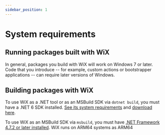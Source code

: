 ```yaml
---
sidebar_position: 1
---
```


# System requirements

## Running packages built with WiX

In general, packages you build with WiX will work on Windows 7 or later. Code that you introduce -- for example, custom actions or bootstrapper applications -- can require later versions of Windows.


## Building packages with WiX

To use WiX as a .NET tool or as an MSBuild SDK via `dotnet build`, you must have a .NET 6 SDK installed. [See its system requirements](https://learn.microsoft.com/en-us/dotnet/core/install/windows?tabs=net60#supported-releases) and [download here](https://learn.microsoft.com/en-us/dotnet/core/install/windows?tabs=net60).

To use WiX as an MSBuild SDK via `msbuild`, you must have [.NET Framework 4.7.2 or later installed](https://learn.microsoft.com/en-us/dotnet/framework/get-started/system-requirements). WiX runs on ARM64 systems as ARM64 
